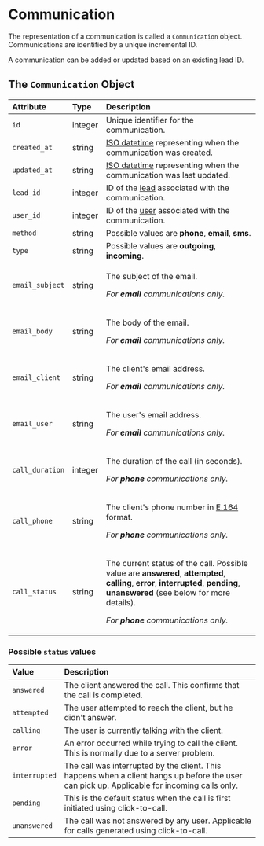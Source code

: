# Communication

The representation of a communication is called a `Communication` object.  Communications are identified by a unique incremental ID.  
  
A communication can be added or updated based on an existing lead ID.

## The `Communication` Object

<table>
  <thead>
    <tr>
      <th style="text-align:left"><b>Attribute</b>
      </th>
      <th style="text-align:left"><b>Type</b>
      </th>
      <th style="text-align:left"><b>Description</b>
      </th>
    </tr>
  </thead>
  <tbody>
    <tr>
      <td style="text-align:left"><code>id</code>
      </td>
      <td style="text-align:left">integer</td>
      <td style="text-align:left">Unique identifier for the communication.</td>
    </tr>
    <tr>
      <td style="text-align:left"><code>created_at</code>
      </td>
      <td style="text-align:left">string</td>
      <td style="text-align:left"><a href="https://en.wikipedia.org/wiki/ISO_8601">ISO datetime</a> representing
        when the communication was created.</td>
    </tr>
    <tr>
      <td style="text-align:left"><code>updated_at</code>
      </td>
      <td style="text-align:left">string</td>
      <td style="text-align:left"><a href="https://en.wikipedia.org/wiki/ISO_8601">ISO datetime</a> representing
        when the communication was last updated.</td>
    </tr>
    <tr>
      <td style="text-align:left"><code>lead_id</code>
      </td>
      <td style="text-align:left">integer</td>
      <td style="text-align:left">ID of the <a href="lead.md">lead</a> associated with the communication.</td>
    </tr>
    <tr>
      <td style="text-align:left"><code>user_id</code>
      </td>
      <td style="text-align:left">integer</td>
      <td style="text-align:left">ID of the <a href="user.md">user</a> associated with the communication.</td>
    </tr>
    <tr>
      <td style="text-align:left"><code>method</code>
      </td>
      <td style="text-align:left">string</td>
      <td style="text-align:left">Possible values are <b>phone</b>, <b>email</b>, <b>sms</b>.</td>
    </tr>
    <tr>
      <td style="text-align:left"><code>type</code>
      </td>
      <td style="text-align:left">string</td>
      <td style="text-align:left">Possible values are <b>outgoing</b>, <b>incoming</b>.</td>
    </tr>
    <tr>
      <td style="text-align:left"><code>email_subject</code>
      </td>
      <td style="text-align:left">string</td>
      <td style="text-align:left">
        <p>The subject of the email.</p>
        <p><em>For <b>email</b> communications only.</em>
        </p>
      </td>
    </tr>
    <tr>
      <td style="text-align:left"><code>email_body</code>
      </td>
      <td style="text-align:left">string</td>
      <td style="text-align:left">
        <p>The body of the email.</p>
        <p><em>For <b>email</b> communications only.</em>
        </p>
      </td>
    </tr>
    <tr>
      <td style="text-align:left"><code>email_client</code>
      </td>
      <td style="text-align:left">string</td>
      <td style="text-align:left">
        <p>The client&apos;s email address.</p>
        <p><em>For <b>email</b> communications only.</em>
        </p>
      </td>
    </tr>
    <tr>
      <td style="text-align:left"><code>email_user</code>
      </td>
      <td style="text-align:left">string</td>
      <td style="text-align:left">
        <p>The user&apos;s email address.</p>
        <p><em>For <b>email</b> communications only.</em>
        </p>
      </td>
    </tr>
    <tr>
      <td style="text-align:left"><code>call_duration</code>
      </td>
      <td style="text-align:left">integer</td>
      <td style="text-align:left">
        <p>The duration of the call (in seconds).</p>
        <p><em>For <b>phone</b> communications only.</em>
        </p>
      </td>
    </tr>
    <tr>
      <td style="text-align:left"><code>call_phone</code>
      </td>
      <td style="text-align:left">string</td>
      <td style="text-align:left">
        <p>The client&apos;s phone number in <a href="https://www.twilio.com/docs/glossary/what-e164">E.164</a> format.</p>
        <p><em>For <b>phone</b> communications only.</em>
        </p>
      </td>
    </tr>
    <tr>
      <td style="text-align:left"><code>call_status</code>
      </td>
      <td style="text-align:left">string</td>
      <td style="text-align:left">
        <p>The current status of the call. Possible value are <b>answered</b>, <b>attempted</b>, <b>calling</b>, <b>error</b>, <b>interrupted</b>, <b>pending</b>, <b>unanswered</b> (see
          below for more details).</p>
        <p><em>For <b>phone</b> communications only.</em>
        </p>
      </td>
    </tr>
  </tbody>
</table>

### Possible `status` values

| Value | Description |
| :--- | :--- |
| `answered` | The client answered the call. This confirms that the call is completed. |
| `attempted` | The user attempted to reach the client, but he didn't answer. |
| `calling` | The user is currently talking with the client. |
| `error` | An error occurred while trying to call the client. This is normally due to a server problem. |
| `interrupted` | The call was interrupted by the client. This happens when a client hangs up before the user can pick up. Applicable for incoming calls only. |
| `pending` | This is the default status when the call is first initiated using click-to-call. |
| `unanswered` | The call was not answered by any user. Applicable for calls generated using click-to-call. |

